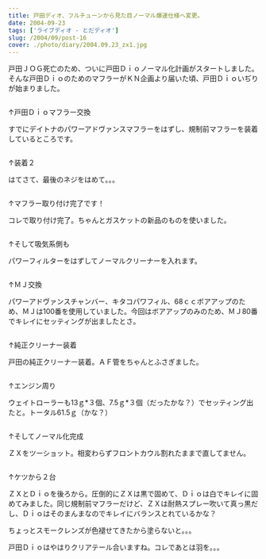 ```yaml
---
title: 戸田ディオ、フルチューンから見た目ノーマル爆速仕様へ変更。
date: 2004-09-23
tags: ['ライブディオ - とだディオ']
slug: /2004/09/post-16
cover: ./photo/diary/2004.09.23_zx1.jpg
---
```



<p class="sentence spacing10">戸田ＪＯＧ死亡のため、ついに戸田Ｄｉｏノーマル化計画がスタートしました。そんな戸田ＤｉｏのためのマフラーがＫＮ企画より届いた頃、戸田Ｄｉｏいぢりが始まりました。</p>
<div class="center spacing"><img class="img-fluid" src="./photo/diary/2004.09.23_zx1.jpg" alt=""></div>
<p class="sentence">↑戸田Ｄｉｏマフラー交換</p>
<p class="sentence spacing10">すでにデイトナのパワーアドヴァンスマフラーをはずし、規制前マフラーを装着しているところです。</p>
<div class="center spacing"><img class="img-fluid" src="./photo/diary/2004.09.23_zx2.jpg" alt=""></div>
<p class="sentence">↑装着２</p>
<p class="sentence spacing10">はてさて、最後のネジをはめて。。。</p>
<div class="center spacing"><img class="img-fluid" src="./photo/diary/2004.09.23_zx3.jpg" alt=""></div>
<p class="sentence">↑マフラー取り付け完了です！</p>
<p class="sentence spacing10">コレで取り付け完了。ちゃんとガスケットの新品のものを使いました。</p>
<div class="center spacing"><img class="img-fluid" src="./photo/diary/2004.09.23_zx4.jpg" alt=""></div>
<p class="sentence">↑そして吸気系側も</p>
<p class="sentence spacing10">パワーフィルターをはずしてノーマルクリーナーを入れます。</p>
<div class="center spacing"><img class="img-fluid" src="./photo/diary/2004.09.23_zx5.jpg" alt=""></div>
<p class="sentence">↑ＭＪ交換</p>
<p class="sentence spacing10">パワーアドヴァンスチャンバー、キタコパワフィル、68ｃｃボアアップのため、ＭＪは100番を使用していました。今回はボアアップのみのため、ＭＪ80番でキレイにセッティングが出ましたとさ。</p>
<div class="center spacing"><img class="img-fluid" src="./photo/diary/2004.09.23_zx6.jpg" alt=""></div>
<p class="sentence">↑純正クリーナー装着</p>
<p class="sentence spacing10">戸田の純正クリーナー装着。ＡＦ管をちゃんとふさぎました。</p>
<div class="center spacing"><img class="img-fluid" src="./photo/diary/2004.09.23_zx7.jpg" alt=""></div>
<p class="sentence">↑エンジン周り</p>
<p class="sentence spacing10">ウェイトローラーも13ｇ*３個、7.5ｇ*３個（だったかな？）でセッティング出たと。トータル61.5ｇ（かな？）</p>
<div class="center spacing"><img class="img-fluid" src="./photo/diary/2004.09.23_zx8.jpg" alt=""></div>
<p class="sentence">↑そしてノーマル化完成</p>
<p class="sentence spacing10">ＺＸをツーショット。相変わらずフロントカウル割れたままで直してません。</p>
<div class="center spacing"><img class="img-fluid" src="./photo/diary/2004.09.23_zx9.jpg" alt=""></div>
<p class="sentence">↑ケツから２台</p>
<p class="sentence">ＺＸとＤｉｏを後ろから。圧倒的にＺＸは黒で固めて、Ｄｉｏは白でキレイに固めてみました。同じ規制前マフラーだけど、ＺＸは耐熱スプレー吹いて真っ黒だし、Ｄｉｏはそのまんまなのでキレイにバランスとれているかな？</p>
<p class="sentence">ちょっとスモークレンズが色褪せてきたから塗らないと。。。</p>
<p class="sentence">戸田Ｄｉｏはやはりクリアテール合いますね。コレであとは羽を。。。 </p>
